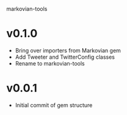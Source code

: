 markovian-tools

v0.1.0
======

* Bring over importers from Markovian gem
* Add Tweeter and TwitterConfig classes
* Rename to markovian-tools

v0.0.1
======
* Initial commit of gem structure
